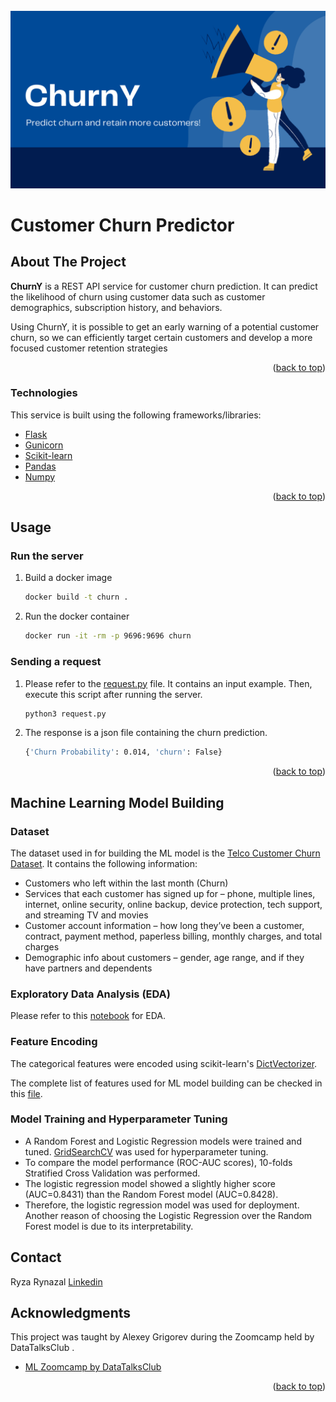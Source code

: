 <div id="top"></div>

<!-- PROJECT LOGO -->
<br />
<div align="center">
  <a href="https://github.com/othneildrew/Best-README-Template">
    <img src="images/header.png" alt="Logo" >
  </a>

</div>


# Customer Churn Predictor


<!-- ABOUT THE PROJECT -->
## About The Project
__ChurnY__ is a REST API service for customer churn prediction. It can predict the likelihood of churn using customer data such as customer demographics, subscription history, and behaviors.

Using ChurnY, it is possible to get an early warning of a potential customer churn,  so we can efficiently target certain customers and develop a more focused customer retention strategies 


<p align="right">(<a href="#top">back to top</a>)</p>



### Technologies 

This service is built using the following frameworks/libraries:

* [Flask](https://flask.palletsprojects.com/en/2.0.x/)
* [Gunicorn](https://gunicorn.org/)
* [Scikit-learn](https://scikit-learn.org/stable/#)
* [Pandas](https://pandas.pydata.org/)
* [Numpy](https://numpy.org/)

<p align="right">(<a href="#top">back to top</a>)</p>



<!-- USAGE -->
## Usage



### Run the server


1. Build a docker image

    ```sh
    docker build -t churn .
    ```
2. Run the docker container

   ```sh
   docker run -it -rm -p 9696:9696 churn
   ```

### Sending a request
1. Please refer to the [request.py](https://github.com/ryzary/customer_churn/blob/main/request.py) file. It contains an input example. 
Then, execute this script after running the server.

    ```sh
    python3 request.py
    ```
2. The response is a json file containing the churn prediction.

    ```sh
    {'Churn Probability': 0.014, 'churn': False}
    ```


<p align="right">(<a href="#top">back to top</a>)</p>


<!-- ABOUT THE ML Model -->
## Machine Learning Model Building
### Dataset
The dataset used in for building the ML model is the [Telco Customer Churn Dataset](https://www.kaggle.com/blastchar/telco-customer-churn). It contains the following information:
- Customers who left within the last month (Churn)
- Services that each customer has signed up for – phone, multiple lines, internet, online security, online backup, device protection, tech support, and streaming TV and movies
- Customer account information – how long they’ve been a customer, contract, payment method, paperless billing, monthly charges, and total charges
- Demographic info about customers – gender, age range, and if they have partners and dependents

### Exploratory Data Analysis (EDA)
Please refer to this [notebook](https://github.com/ryzary/customer_churn/blob/main/EDA.ipynb) for EDA.

### Feature Encoding
The categorical features were encoded using scikit-learn's [DictVectorizer](https://scikit-learn.org/stable/modules/generated/sklearn.feature_extraction.DictVectorizer.html).

The complete list of features used for ML model building can be checked in this [file](https://github.com/ryzary/customer_churn/blob/main/training.py).

### Model Training and Hyperparameter Tuning
- A Random Forest and Logistic Regression models were trained and tuned. [GridSearchCV](https://scikit-learn.org/stable/modules/generated/sklearn.model_selection.GridSearchCV.html) was used for hyperparameter tuning.
- To compare the model performance (ROC-AUC scores), 10-folds Stratified Cross Validation was performed.
- The logistic regression model showed a slightly higher score (AUC=0.8431) than the Random Forest model (AUC=0.8428).
- Therefore, the logistic regression model was used for deployment. Another reason of choosing the Logistic Regression over the Random Forest model is due to its interpretability.



<!-- CONTACT -->
## Contact

Ryza Rynazal [Linkedin](https://www.linkedin.com/in/ryza-rynazal/) 





<!-- ACKNOWLEDGMENTS -->
## Acknowledgments

This project was taught by Alexey Grigorev during  the Zoomcamp held by DataTalksClub .

* [ML Zoomcamp by DataTalksClub](https://www.youtube.com/watch?v=rowoDjPc8HU&ab_channel=DataTalksClub)


<p align="right">(<a href="#top">back to top</a>)</p>




